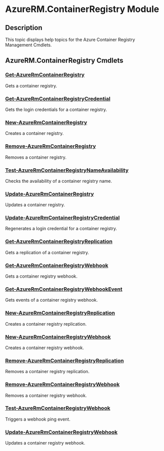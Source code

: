 ﻿---
Module Name: AzureRM.ContainerRegistry
Module Guid: b3ca459c-feb9-41cc-a954-46222505acb3
Download Help Link: 
Help Version: 1.0.0.0
Locale: en-US
---

# AzureRM.ContainerRegistry Module
## Description
This topic displays help topics for the Azure Container Registry Management Cmdlets.

## AzureRM.ContainerRegistry Cmdlets
### [Get-AzureRmContainerRegistry](Get-AzureRmContainerRegistry.md)
Gets a container registry.

### [Get-AzureRmContainerRegistryCredential](Get-AzureRmContainerRegistryCredential.md)
Gets the login credentials for a container registry.

### [New-AzureRmContainerRegistry](New-AzureRmContainerRegistry.md)
Creates a container registry.

### [Remove-AzureRmContainerRegistry](Remove-AzureRmContainerRegistry.md)
Removes a container registry.

### [Test-AzureRmContainerRegistryNameAvailability](Test-AzureRmContainerRegistryNameAvailability.md)
Checks the availability of a container registry name.

### [Update-AzureRmContainerRegistry](Update-AzureRmContainerRegistry.md)
Updates a container registry.

### [Update-AzureRmContainerRegistryCredential](Update-AzureRmContainerRegistryCredential.md)
Regenerates a login credential for a container registry.

### [Get-AzureRmContainerRegistryReplication](Get-AzureRmContainerRegistryReplication.md)
Gets a replication of a container registry.

### [Get-AzureRmContainerRegistryWebhook](Get-AzureRmContainerRegistryWebhook.md)
Gets a container registry webhook.

### [Get-AzureRmContainerRegistryWebhookEvent](Get-AzureRmContainerRegistryWebhookEvent.md)
Gets events of a container registry webhook.

### [New-AzureRmContainerRegistryReplication](New-AzureRmContainerRegistryReplication.md)
Creates a container registry replication.

### [New-AzureRmContainerRegistryWebhook](New-AzureRmContainerRegistryWebhook.md)
Creates a container registry webhook.

### [Remove-AzureRmContainerRegistryReplication](Remove-AzureRmContainerRegistryReplication.md)
Removes a container registry replication.

### [Remove-AzureRmContainerRegistryWebhook](Remove-AzureRmContainerRegistryWebhook.md)
Removes a container registry webhook.

### [Test-AzureRmContainerRegistryWebhook](Test-AzureRmContainerRegistryWebhook.md)
Triggers a webhook ping event.

### [Update-AzureRmContainerRegistryWebhook](Update-AzureRmContainerRegistryWebhook.md)
Updates a container registry webhook.
